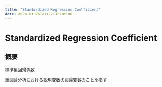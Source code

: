 ```yaml
---
title: "Standardized Regression Coefficient"
date: 2024-03-06T21:27:32+09:00
---
```


# Standardized Regression Coefficient

## 概要

標準偏回帰係数

重回帰分析における説明変数の回帰変数のことを指す
